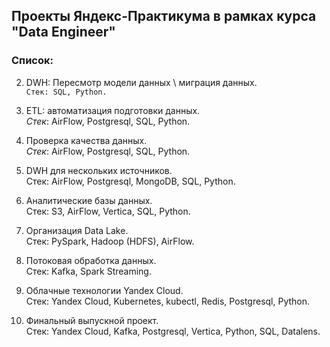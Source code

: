 ## Проекты Яндекс-Практикума в рамках курса "Data Engineer"

### Список:

2. DWH: Пересмотр модели данных \ миграция данных.  
`Стек: SQL, Python.`

3. ETL: автоматизация подготовки данных.  
*Стек*: AirFlow, Postgresql, SQL, Python.

4. Проверка качества данных.  
*Стек*: AirFlow, Postgresql, SQL, Python.

5. DWH для нескольких источников.  
Стек: AirFlow, Postgresql, MongoDB, SQL, Python.

6. Аналитические базы данных.  
Стек: S3, AirFlow, Vertica, SQL, Python.

7. Организация Data Lake.  
Стек: PySpark, Hadoop (HDFS), AirFlow.

8. Потоковая обработка данных.  
Стек: Kafka, Spark Streaming.

9. Облачные технологии Yandex Cloud.  
Стек: Yandex Cloud, Kubernetes, kubectl, Redis, Postgresql, Python.

10. Финальный выпускной проект.  
Стек: Yandex Cloud, Kafka, Postgresql, Vertica, Python, SQL, Datalens.

